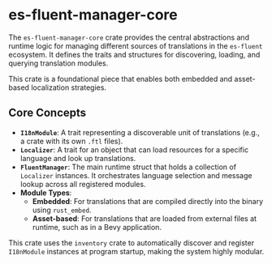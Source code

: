 # es-fluent-manager-core

The `es-fluent-manager-core` crate provides the central abstractions and runtime logic for managing different sources of translations in the `es-fluent` ecosystem. It defines the traits and structures for discovering, loading, and querying translation modules.

This crate is a foundational piece that enables both embedded and asset-based localization strategies.

## Core Concepts

-   **`I18nModule`**: A trait representing a discoverable unit of translations (e.g., a crate with its own `.ftl` files).
-   **`Localizer`**: A trait for an object that can load resources for a specific language and look up translations.
-   **`FluentManager`**: The main runtime struct that holds a collection of `Localizer` instances. It orchestrates language selection and message lookup across all registered modules.
-   **Module Types**:
    -   **Embedded**: For translations that are compiled directly into the binary using `rust_embed`.
    -   **Asset-based**: For translations that are loaded from external files at runtime, such as in a Bevy application.

This crate uses the `inventory` crate to automatically discover and register `I18nModule` instances at program startup, making the system highly modular.
